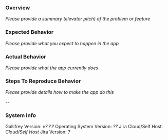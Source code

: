### Overview

_Please provide a summary (elevator pitch) of the problem or feature_

### Expected Behavior

_Please provide what you expect to happen in the app_

### Actual Behavior

_Please provide what the app currently does_

### Steps To Reproduce Behavior

_Please provide details how to make the app do this_

--
### System Info

Gallifrey Version: _v?.?.?_
Operating System Version: _??_
Jira Cloud/Self Host: _Cloud/Self Host_
Jira Version: _?_
